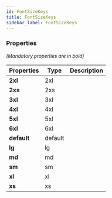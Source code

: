 ```yaml
---
id: FontSizeKeys
title: FontSizeKeys
sidebar_label: FontSizeKeys
---
```




### Properties

<font size="2"><i>(Mandatory properties are in bold)</i></font>

| Properties | Type | Description |
| --------- | ---- | ----------- |
| **2xl** | 2xl |  |
| **2xs** | 2xs |  |
| **3xl** | 3xl |  |
| **4xl** | 4xl |  |
| **5xl** | 5xl |  |
| **6xl** | 6xl |  |
| **default** | default |  |
| **lg** | lg |  |
| **md** | md |  |
| **sm** | sm |  |
| **xl** | xl |  |
| **xs** | xs |  |
